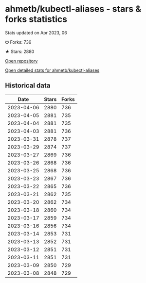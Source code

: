 # ahmetb/kubectl-aliases - stars & forks statistics

Stats updated on Apr 2023, 06

☋ Forks: 736

★ Stars: 2880

[Open repository](https://github.com/ahmetb/kubectl-aliases)

[Open detailed stats for ahmetb/kubectl-aliases](https://reviewgithub.com/rep/ahmetb/kubectl-aliases)

## Historical data
| Date | Stars | Forks |
|------|-------|-------|
| 2023-04-06 | 2880 | 736 | 
| 2023-04-05 | 2881 | 735 | 
| 2023-04-04 | 2881 | 735 | 
| 2023-04-03 | 2881 | 736 | 
| 2023-03-31 | 2878 | 737 | 
| 2023-03-29 | 2874 | 737 | 
| 2023-03-27 | 2869 | 736 | 
| 2023-03-26 | 2868 | 736 | 
| 2023-03-25 | 2868 | 736 | 
| 2023-03-23 | 2867 | 736 | 
| 2023-03-22 | 2865 | 736 | 
| 2023-03-21 | 2862 | 735 | 
| 2023-03-20 | 2862 | 734 | 
| 2023-03-18 | 2860 | 734 | 
| 2023-03-17 | 2859 | 734 | 
| 2023-03-16 | 2856 | 734 | 
| 2023-03-14 | 2853 | 731 | 
| 2023-03-13 | 2852 | 731 | 
| 2023-03-12 | 2851 | 731 | 
| 2023-03-11 | 2851 | 731 | 
| 2023-03-09 | 2850 | 729 | 
| 2023-03-08 | 2848 | 729 | 

